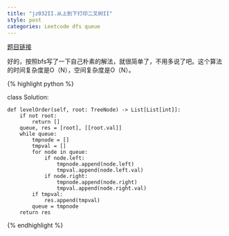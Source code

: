 ```yaml
---
title: "jz032II.从上到下打印二叉树II"
style: post
categories: Leetcode dfs queue
---
```


[题目链接](https://leetcode-cn.com/problems/cong-shang-dao-xia-da-yin-er-cha-shu-ii-lcof/)

好的，按照bfs写了一下自己朴素的解法，就很简单了，不用多说了吧。这个算法的时间复杂度是O（N），空间复杂度是O（N）。

{% highlight python %}

class Solution:

    def levelOrder(self, root: TreeNode) -> List[List[int]]:
        if not root:
            return []
        queue, res = [root], [[root.val]]
        while queue:
            tmpnode = []
            tmpval = []
            for node in queue:
                if node.left:
                    tmpnode.append(node.left)
                    tmpval.append(node.left.val)
                if node.right:
                    tmpnode.append(node.right)
                    tmpval.append(node.right.val)
            if tmpval:
                res.append(tmpval)
            queue = tmpnode
        return res
	
{% endhighlight %}


